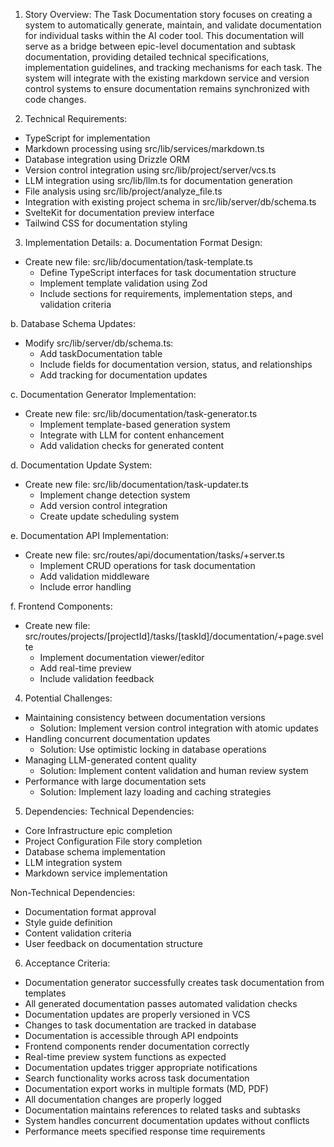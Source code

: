 1. Story Overview:
The Task Documentation story focuses on creating a system to automatically generate, maintain, and validate documentation for individual tasks within the AI coder tool. This documentation will serve as a bridge between epic-level documentation and subtask documentation, providing detailed technical specifications, implementation guidelines, and tracking mechanisms for each task. The system will integrate with the existing markdown service and version control systems to ensure documentation remains synchronized with code changes.

2. Technical Requirements:
- TypeScript for implementation
- Markdown processing using src/lib/services/markdown.ts
- Database integration using Drizzle ORM
- Version control integration using src/lib/project/server/vcs.ts
- LLM integration using src/lib/llm.ts for documentation generation
- File analysis using src/lib/project/analyze_file.ts
- Integration with existing project schema in src/lib/server/db/schema.ts
- SvelteKit for documentation preview interface
- Tailwind CSS for documentation styling

3. Implementation Details:
a. Documentation Format Design:
- Create new file: src/lib/documentation/task-template.ts
  - Define TypeScript interfaces for task documentation structure
  - Implement template validation using Zod
  - Include sections for requirements, implementation steps, and validation criteria

b. Database Schema Updates:
- Modify src/lib/server/db/schema.ts:
  - Add taskDocumentation table
  - Include fields for documentation version, status, and relationships
  - Add tracking for documentation updates

c. Documentation Generator Implementation:
- Create new file: src/lib/documentation/task-generator.ts
  - Implement template-based generation system
  - Integrate with LLM for content enhancement
  - Add validation checks for generated content

d. Documentation Update System:
- Create new file: src/lib/documentation/task-updater.ts
  - Implement change detection system
  - Add version control integration
  - Create update scheduling system

e. Documentation API Implementation:
- Create new file: src/routes/api/documentation/tasks/+server.ts
  - Implement CRUD operations for task documentation
  - Add validation middleware
  - Include error handling

f. Frontend Components:
- Create new file: src/routes/projects/[projectId]/tasks/[taskId]/documentation/+page.svelte
  - Implement documentation viewer/editor
  - Add real-time preview
  - Include validation feedback

4. Potential Challenges:
- Maintaining consistency between documentation versions
  - Solution: Implement version control integration with atomic updates
- Handling concurrent documentation updates
  - Solution: Use optimistic locking in database operations
- Managing LLM-generated content quality
  - Solution: Implement content validation and human review system
- Performance with large documentation sets
  - Solution: Implement lazy loading and caching strategies

5. Dependencies:
Technical Dependencies:
- Core Infrastructure epic completion
- Project Configuration File story completion
- Database schema implementation
- LLM integration system
- Markdown service implementation

Non-Technical Dependencies:
- Documentation format approval
- Style guide definition
- Content validation criteria
- User feedback on documentation structure

6. Acceptance Criteria:
- Documentation generator successfully creates task documentation from templates
- All generated documentation passes automated validation checks
- Documentation updates are properly versioned in VCS
- Changes to task documentation are tracked in database
- Documentation is accessible through API endpoints
- Frontend components render documentation correctly
- Real-time preview system functions as expected
- Documentation updates trigger appropriate notifications
- Search functionality works across task documentation
- Documentation export works in multiple formats (MD, PDF)
- All documentation changes are properly logged
- Documentation maintains references to related tasks and subtasks
- System handles concurrent documentation updates without conflicts
- Performance meets specified response time requirements